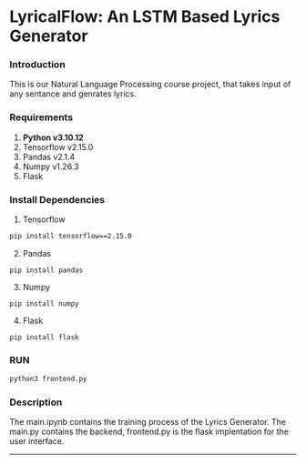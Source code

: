 # LyricalFlow: An LSTM Based Lyrics Generator

### Introduction
This is our Natural Language Processing course project, that takes input of any sentance and genrates lyrics.


### Requirements
1. **Python v3.10.12**
2. Tensorflow v2.15.0
3. Pandas v2.1.4
4. Numpy v1.26.3
5. Flask 

### Install Dependencies
1. Tensorflow
```sh
pip install tensorflow==2.15.0
```
2. Pandas
```
pip install pandas
```
3. Numpy
```
pip install numpy
```
4. Flask
```
pip install flask
```

### RUN
```sh
python3 frontend.py
```
### Description
The main.ipynb contains the training process of the Lyrics Generator.
The main.py contains the backend, frontend.py is the flask implentation for the user interface.

---

